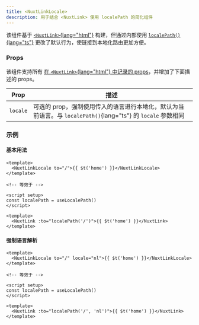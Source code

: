 ```yaml
---
title: <NuxtLinkLocale>
description: 用于结合 <NuxtLink> 使用 localePath 的简化组件
---
```


该组件基于 [`<NuxtLink>`{lang="html"}](https://nuxt.com/docs/api/components/nuxt-link#nuxtlink) 构建，但通过内部使用 [`localePath()`{lang="ts"}](/docs/api/vue#localepath) 更改了默认行为，使链接到本地化路由更加方便。

### Props

该组件支持所有 [在 `<NuxtLink>`{lang="html"} 中记录的 props](https://nuxt.com/docs/api/components/nuxt-link#props)，并增加了下面描述的 props。

| Prop     | 描述                                                                                                                                      |
| -------- | ----------------------------------------------------------------------------------------------------------------------------------------- |
| `locale` | 可选的 prop，强制使用传入的语言进行本地化，默认为当前语言。与 `localePath()`{lang="ts"} 的 `locale` 参数相同 |


### 示例

#### 基本用法

```vue
<template>
  <NuxtLinkLocale to="/">{{ $t('home') }}</NuxtLinkLocale>
</template>

<!-- 等效于 -->

<script setup>
const localePath = useLocalePath()
</script>

<template>
  <NuxtLink :to="localePath('/')">{{ $t('home') }}</NuxtLink>
</template>
```

#### 强制语言解析

```vue
<template>
  <NuxtLinkLocale to="/" locale="nl">{{ $t('home') }}</NuxtLinkLocale>
</template>

<!-- 等效于 -->

<script setup>
const localePath = useLocalePath()
</script>

<template>
  <NuxtLink :to="localePath('/', 'nl')">{{ $t('home') }}</NuxtLink>
</template>
```